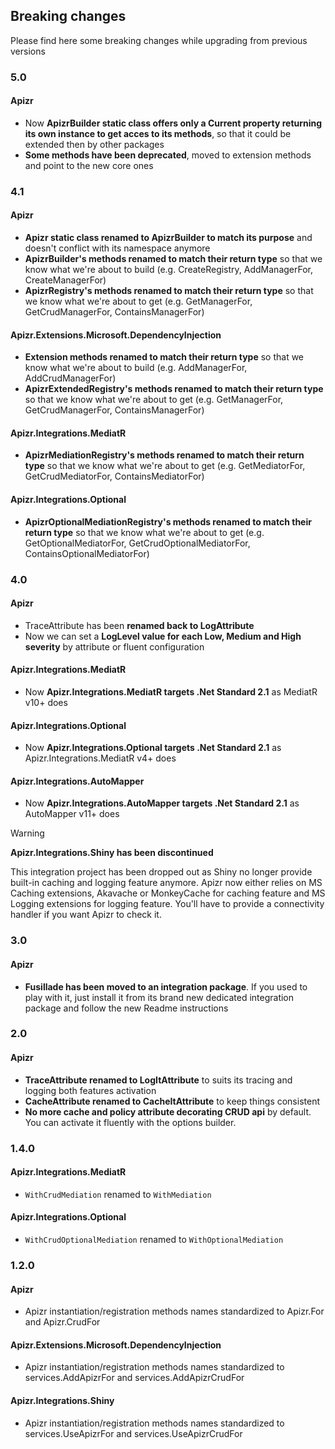 ﻿## Breaking changes

Please find here some breaking changes while upgrading from previous versions

### 5.0

#### Apizr

- Now **ApizrBuilder static class offers only a Current property returning its own instance to get acces to its methods**, so that it could be extended then by other packages
- **Some methods have been deprecated**, moved to extension methods and point to the new core ones

### 4.1

#### Apizr

- **Apizr static class renamed to ApizrBuilder to match its purpose** and doesn't conflict with its namespace anymore
- **ApizrBuilder's methods renamed to match their return type** so that we know what we're about to build (e.g. CreateRegistry, AddManagerFor, CreateManagerFor)
- **ApizrRegistry's methods renamed to match their return type** so that we know what we're about to get (e.g. GetManagerFor, GetCrudManagerFor, ContainsManagerFor)

#### Apizr.Extensions.Microsoft.DependencyInjection

- **Extension methods renamed to match their return type** so that we know what we're about to build (e.g. AddManagerFor, AddCrudManagerFor)
- **ApizrExtendedRegistry's methods renamed to match their return type** so that we know what we're about to get (e.g. GetManagerFor, GetCrudManagerFor, ContainsManagerFor)

#### Apizr.Integrations.MediatR

- **ApizrMediationRegistry's methods renamed to match their return type** so that we know what we're about to get (e.g. GetMediatorFor, GetCrudMediatorFor, ContainsMediatorFor)

#### Apizr.Integrations.Optional

- **ApizrOptionalMediationRegistry's methods renamed to match their return type** so that we know what we're about to get (e.g. GetOptionalMediatorFor, GetCrudOptionalMediatorFor, ContainsOptionalMediatorFor)

### 4.0

#### Apizr

- TraceAttribute has been **renamed back to LogAttribute**
- Now we can set a **LogLevel value for each Low, Medium and High severity** by attribute or fluent configuration

#### Apizr.Integrations.MediatR

- Now **Apizr.Integrations.MediatR targets .Net Standard 2.1** as MediatR v10+ does

#### Apizr.Integrations.Optional

- Now **Apizr.Integrations.Optional targets .Net Standard 2.1** as Apizr.Integrations.MediatR v4+ does

#### Apizr.Integrations.AutoMapper

- Now **Apizr.Integrations.AutoMapper targets .Net Standard 2.1** as AutoMapper v11+ does

>[!WARNING]
>
>**Apizr.Integrations.Shiny has been discontinued**
>
>This integration project has been dropped out as Shiny no longer provide built-in caching and logging feature anymore. Apizr now either relies on MS Caching extensions, Akavache or MonkeyCache for caching feature and MS Logging extensions for logging feature. You'll have to provide a connectivity handler if you want Apizr to check it.

### 3.0

#### Apizr

- **Fusillade has been moved to an integration package**. If you used to play with it, just install it from its brand new dedicated integration package and follow the new Readme instructions

### 2.0

#### Apizr

- **TraceAttribute renamed to LogItAttribute** to suits its tracing and logging both features activation
- **CacheAttribute renamed to CacheItAttribute** to keep things consistent
- **No more cache and policy attribute decorating CRUD api** by default. You can activate it fluently with the options builder.

### 1.4.0

#### Apizr.Integrations.MediatR

- ```WithCrudMediation``` renamed to ```WithMediation```

#### Apizr.Integrations.Optional

- ```WithCrudOptionalMediation``` renamed to ```WithOptionalMediation```

### 1.2.0

#### Apizr

- Apizr instantiation/registration methods names standardized to Apizr.For and Apizr.CrudFor

#### Apizr.Extensions.Microsoft.DependencyInjection

- Apizr instantiation/registration methods names standardized to services.AddApizrFor and services.AddApizrCrudFor

#### Apizr.Integrations.Shiny

- Apizr instantiation/registration methods names standardized to services.UseApizrFor and services.UseApizrCrudFor
